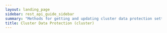 ```yaml
---
layout: landing_page
sidebar: rest_api_guide_sidebar
summary: "Methods for getting and updating cluster data protection settings."
title: Cluster Data Protection (cluster)
---
```

